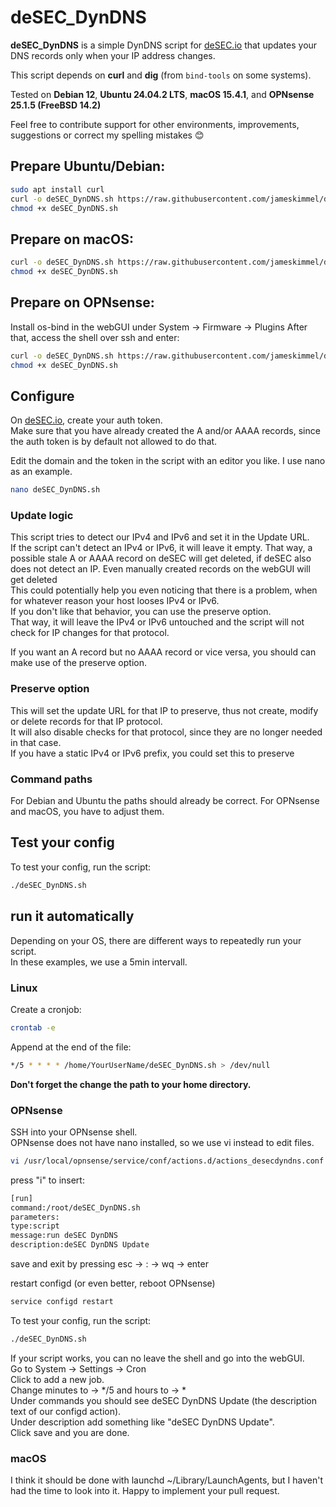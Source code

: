 # deSEC_DynDNS

**deSEC_DynDNS** is a simple DynDNS script for [deSEC.io](https://desec.io) that updates your DNS records only when your IP address changes.  

This script depends on **curl** and **dig** (from `bind-tools` on some systems).  

Tested on **Debian 12**, **Ubuntu 24.04.2 LTS**, **macOS 15.4.1**, and **OPNsense 25.1.5 (FreeBSD 14.2)**  

Feel free to contribute support for other environments, improvements, suggestions or correct my spelling mistakes :blush:    

## Prepare Ubuntu/Debian:
```bash
sudo apt install curl
curl -o deSEC_DynDNS.sh https://raw.githubusercontent.com/jameskimmel/deSEC_DynDNS/refs/heads/main/deSEC_DynDNS.sh
chmod +x deSEC_DynDNS.sh
```

## Prepare on macOS:
```bash
curl -o deSEC_DynDNS.sh https://raw.githubusercontent.com/jameskimmel/deSEC_DynDNS/refs/heads/main/deSEC_DynDNS.sh
chmod +x deSEC_DynDNS.sh
```

## Prepare on OPNsense:  
Install os-bind in the webGUI under System -> Firmware -> Plugins
After that, access the shell over ssh and enter:
```sh
curl -o deSEC_DynDNS.sh https://raw.githubusercontent.com/jameskimmel/deSEC_DynDNS/refs/heads/main/deSEC_DynDNS.sh
chmod +x deSEC_DynDNS.sh
```

## Configure 
On [deSEC.io](https://desec.io), create your auth token.  
Make sure that you have already created the A and/or AAAA records, since the auth token is by default not allowed to do that.  

Edit the domain and the token in the script with an editor you like. I use nano as an example.  
```bash
nano deSEC_DynDNS.sh
```
### Update logic
This script tries to detect our IPv4 and IPv6 and set it in the Update URL.  
If the script can't detect an IPv4 or IPv6, it will leave it empty. That way, a possible stale A or AAAA record on deSEC will get deleted, if deSEC also does not detect an IP. Even manually created records on the webGUI will get deleted  
This could potentially help you even noticing that there is a problem, when for whatever reason your host looses IPv4 or IPv6.  
If you don't like that behavior, you can use the preserve option.  
That way, it will leave the IPv4 or IPv6 untouched and the script will not check for IP changes for that protocol.  

If you want an A record but no AAAA record or vice versa, you should can make use of the preserve option.  

### Preserve option
This will set the update URL for that IP to preserve, thus not create, modify or delete records for that IP protocol.  
It will also disable checks for that protocol, since they are no longer needed in that case.  
If you have a static IPv4 or IPv6 prefix, you could set this to preserve

### Command paths
For Debian and Ubuntu the paths should already be correct.
For OPNsense and macOS, you have to adjust them. 

## Test your config
To test your config, run the script:  
```bash
./deSEC_DynDNS.sh
```

## run it automatically
Depending on your OS, there are different ways to repeatedly run your script.  
In these examples, we use a 5min intervall.  

### Linux
Create a cronjob:  
```bash
crontab -e
```

Append at the end of the file: 
```bash
*/5 * * * * /home/YourUserName/deSEC_DynDNS.sh > /dev/null
```
**Don't forget the change the path to your home directory.**  

### OPNsense
SSH into your OPNsense shell.  
OPNsense does not have nano installed, so we use vi instead to edit files.  
```bash
vi /usr/local/opnsense/service/conf/actions.d/actions_desecdyndns.conf
```
press "i" to insert:
```bash
[run]
command:/root/deSEC_DynDNS.sh
parameters:
type:script
message:run deSEC DynDNS
description:deSEC DynDNS Update
```
save and exit by pressing esc -> : -> wq -> enter

restart configd (or even better, reboot OPNsense)
```bash
service configd restart
```

To test your config, run the script:  
```bash
./deSEC_DynDNS.sh
```

If your script works, you can no leave the shell and go into the webGUI.  
Go to System -> Settings -> Cron  
Click to add a new job.  
Change minutes to -> */5 and hours to -> *  
Under commands you should see deSEC DynDNS Update (the description text of our configd action).  
Under description add something like "deSEC DynDNS Update".  
Click save and you are done.  

### macOS
I think it should be done with launchd ~/Library/LaunchAgents, but I haven't had the time to look into it. Happy to implement your pull request. 
